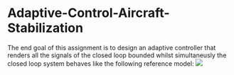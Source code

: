 # Adaptive-Control-Aircraft-Stabilization
The end goal of this assignment is to design an adaptive controller that renders all the signals of the closed loop bounded whilst simultaneusly the closed loop system behaves like the following reference model:
<img src="https://render.githubusercontent.com/render/math?math=e^{i \pi} = -1">
